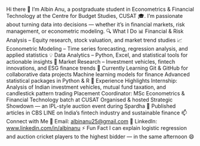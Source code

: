 Hi there 👋
I’m Albin Anu, a postgraduate student in Econometrics & Financial Technology at the Centre for Budget Studies, CUSAT 🎓.
I’m passionate about turning data into decisions — whether it’s in financial markets, risk management, or econometric modeling.
🔍 What I Do
📊 Financial & Risk Analysis – Equity research, stock valuation, and market trend studies
📈 Econometric Modeling – Time series forecasting, regression analysis, and applied statistics
💡 Data Analytics – Python, Excel, and statistical tools for actionable insights
🏦 Market Research – Investment vehicles, fintech innovations, and ESG finance trends
🌱 Currently Learning
Git & GitHub for collaborative data projects
Machine learning models for finance
Advanced statistical packages in Python & R
💼 Experience Highlights
Internship: Analysis of Indian investment vehicles, mutual fund taxation, and candlestick pattern trading
Placement Coordinator: MSc Econometrics & Financial Technology batch at CUSAT
Organised & hosted Strategic Showdown — an IPL-style auction event during Spardha 🎤
Published articles in CBS LINE on India’s fintech industry and sustainable finance
📫 Connect with Me
📧 Email: albinanu25@gmail.com
💼 LinkedIn: www.linkedin.com/in/albinanu
⚡ Fun Fact
I can explain logistic regression and auction cricket players to the highest bidder — in the same afternoon 😄
